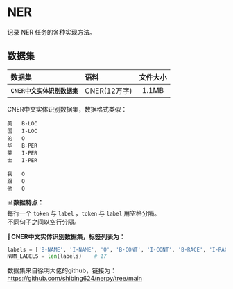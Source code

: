 # NER
记录 NER 任务的各种实现方法。<br>

## 数据集
| 数据集 | 语料 | 文件大小 |
| :------- | :--------- | :---------: |
| **`CNER中文实体识别数据集`** | CNER(12万字) | 1.1MB |

CNER中文实体识别数据集，数据格式类似：<br>
```text
美	B-LOC
国	I-LOC
的	O
华	B-PER
莱	I-PER
士	I-PER

我	O
跟	O
他	O
```
📊**数据特点：**<br>
每行一个 `token` 与 `label` ，`token` 与 `label` 用空格分隔。<br>
不同句子之间以空行分隔。<br>

🔶**CNER中文实体识别数据集，标签列表为：**<br>
```python
labels = ['B-NAME', 'I-NAME', 'O', 'B-CONT', 'I-CONT', 'B-RACE', 'I-RACE', 'B-TITLE', 'I-TITLE', 'B-EDU', 'I-EDU', 'B-ORG', 'I-ORG', 'B-PRO', 'I-PRO', 'B-LOC', 'I-LOC']
NUM_LABELS = len(labels)    # 17
```

数据集来自徐明大佬的github，链接为：https://github.com/shibing624/nerpy/tree/main<br>